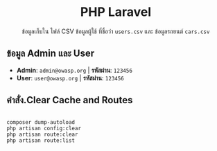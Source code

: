 <h1 style="text-align: center;">PHP Laravel</h1>

<p align="center">
    ข้อมูลเก็บใน ไฟล์ CSV ข้อมูลผู้ใช้ ที่ชื่อว่า <code>users.csv</code> และ ข้อมูลรถยนต์ <code>cars.csv</code>
</p>

<h2>ข้อมูล Admin และ User</h2>

<ul>
    <li>
        <strong>Admin</strong>: <code>admin@owasp.org</code> | <strong>รหัสผ่าน</strong>: <code>123456</code>
    </li>
    <li>
        <strong>User</strong>: <code>user@owasp.org</code> | <strong>รหัสผ่าน</strong>: <code>123456</code>
    </li>
</ul>

<h2>คำสั่ง.Clear Cache and Routes</h2>

<pre><code>
composer dump-autoload
php artisan config:clear
php artisan route:clear
php artisan route:list
</code></pre>

